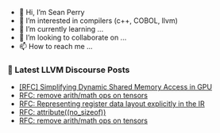 - 👋 Hi, I’m Sean Perry
- 👀 I’m interested in compilers (c++, COBOL, llvm)
- 🌱 I’m currently learning ...
- 💞️ I’m looking to collaborate on ...
- 📫 How to reach me ...

<!---
s66perry/s66perry is a ✨ special ✨ repository because its `README.md` (this file) appears on your GitHub profile.
You can click the Preview link to take a look at your changes.
--->
### 📕 Latest LLVM Discourse Posts

<!-- DISCOURSE-LLVM:START -->
- [[RFC] Simplifying Dynamic Shared Memory Access in GPU](https://discourse.llvm.org/t/rfc-simplifying-dynamic-shared-memory-access-in-gpu/74559?page=3#post_41)
- [RFC: remove arith/math ops on tensors](https://discourse.llvm.org/t/rfc-remove-arith-math-ops-on-tensors/74357?page=3#post_58)
- [RFC: Representing register data layout explicitly in the IR](https://discourse.llvm.org/t/rfc-representing-register-data-layout-explicitly-in-the-ir/74881#post_4)
- [RFC: attribute&lpar;&lpar;no_sizeof&rpar;&rpar;](https://discourse.llvm.org/t/rfc-attribute-no-sizeof/74695#post_15)
- [RFC: remove arith/math ops on tensors](https://discourse.llvm.org/t/rfc-remove-arith-math-ops-on-tensors/74357?page=3#post_57)
<!-- DISCOURSE-LLVM:END -->
